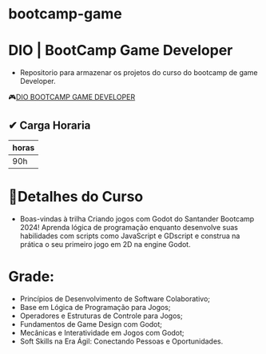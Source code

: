 # bootcamp-game
# DIO | BootCamp Game Developer
- Repositorio para armazenar os projetos do curso do bootcamp de game Developer.

🎮[DIO BOOTCAMP GAME DEVELOPER](https://web.dio.me/home)

## ✔ Carga Horaria

|horas|
|-----|
|90h  |

# 📄Detalhes do Curso
- Boas-vindas à trilha Criando jogos com Godot do Santander Bootcamp 2024! Aprenda lógica de programação enquanto desenvolve suas habilidades com scripts como JavaScript e GDscript e construa na prática o seu primeiro jogo em 2D na engine Godot.

# Grade:

- Princípios de Desenvolvimento de Software Colaborativo;
- Base em Lógica de Programação para Jogos;
- Operadores e Estruturas de Controle para Jogos;
- Fundamentos de Game Design com Godot;
- Mecânicas e Interatividade em Jogos com Godot;
- Soft Skills na Era Ágil: Conectando Pessoas e Oportunidades.